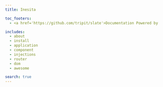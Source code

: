 ```yaml
---
title: Inesita

toc_footers:
  - <a href='https://github.com/tripit/slate'>Documentation Powered by Slate</a>

includes:
  - about
  - install
  - application
  - component
  - injections
  - router
  - dom
  - awesome

search: true
---
```

